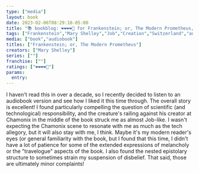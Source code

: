 ```yaml
---
type: ["media"]
layout: book
date: 2023-02-06T08:29:18-05:00
title: "📚 bookblog: ❤️❤️❤️❤️🖤 for Frankenstein; or, The Modern Prometheus, by Mary Shelley"
tags: ["Frankenstein","Mary Shelley","Job","Creation","Switzerland","audiobooks"]
media: ["book","audiobook"]
titles: ["Frankenstein; or, The Modern Prometheus"]
creators: ["Mary Shelley"]
series: [""]
franchise: [""]
ratings: ["❤️❤️❤️❤️🖤"]
params:
  entry:
---
```

I haven't read this in over a decade, so I recently decided to listen to an audiobook version and see how I liked it this time through. The overall story is excellent! I found particularly compelling the question of scientific (and technological) responsibility, and the creature's railing against his creator at Chamonix in the middle of the book struck me as almost Job-like. I wasn't expecting the Chamonix scene to resonate with me as much as the tech allegory, but it will also stay with me, I think. Maybe it's my modern reader's eyes (or general familiarity with the book, but I found that this time, I didn't have a lot of patience for some of the extended expressions of melancholy or the "travelogue" aspects of the book. I also found the nested epistolary structure to sometimes strain my suspension of disbelief. That said, those are ultimately minor complaints!

